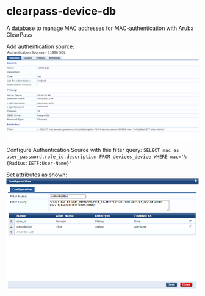 # clearpass-device-db

A database to manage MAC addresses for MAC-authentication with Aruba ClearPass

Add authentication source:
![img.png](doc/auth_source.png)

Configure Authentication Source with this filter query:
`SELECT mac as user_password,role_id,description FROM devices_device WHERE mac='%{Radius:IETF:User-Name}'`

Set attributes as shown:
![img_1.png](doc/filter_query.png)